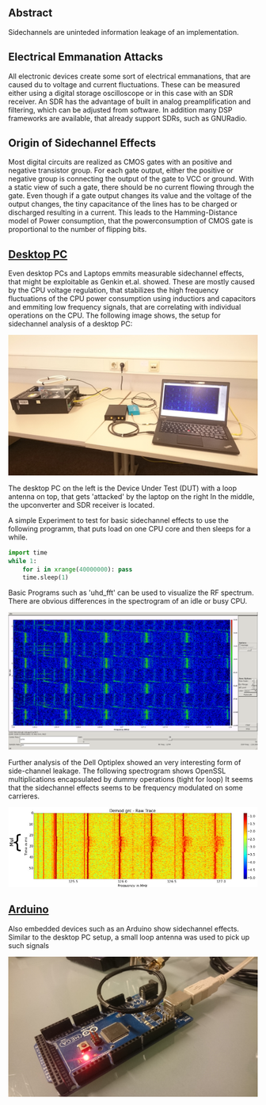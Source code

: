 <script src="js/w3.js"></script>
<div w3-include-html="bar.html"></div>
<script>w3.includeHTML();</script>

## Abstract

Sidechannels are uninteded information leakage of an implementation.


## Electrical Emmanation Attacks

All electronic devices create some sort of electrical emmanations, that are caused du to voltage and current fluctuations.
These can be measured either using a digital storage oscilloscope or in this case with an SDR receiver.
An SDR has the advantage of built in analog preamplification and filtering, which can be adjusted from software.
In addition many DSP frameworks are available, that already support SDRs, such as GNURadio.

## Origin of Sidechannel Effects

Most digital circuits are realized as CMOS gates with an positive and negative transistor group.
For each gate output, either the positive or negative group is connecting the output of the gate to VCC or ground.
With a static view of such a gate, there should be no current flowing through the gate.
Even though if a gate output changes its value and the voltage of the output changes, the tiny capacitance of the lines has to be charged or discharged resulting in a current.
This leads to the Hamming-Distance model of Power consumption, that the powerconsumption of CMOS gate is proportional to the number of flipping bits.


## [Desktop PC](sca/openssl.md)

Even desktop PCs and Laptops emmits measurable sidechannel effects, that might be exploitable as Genkin et.al. showed.
These are mostly caused by the CPU voltage regulation, that stabilizes the high frequency fluctuations of the CPU power consumption using inductiors and capacitors and emmiting low frequency signals, that are correlating with individual operations on the CPU.
The following image shows, the setup for sidechannel analysis of a desktop PC:

![alt tag](images/setup-pc.jpg)

The desktop PC on the left is the Device Under Test (DUT) with a loop antenna on top, that gets 'attacked' by the laptop on the right
In the middle, the upconverter and SDR receiver is located.

A simple Experiment to test for basic sidechannel effects to use the following programm, that puts load on one CPU core and then sleeps for a while.

```python
import time
while 1:
    for i in xrange(40000000): pass
    time.sleep(1)
```
Basic Programs such as 'uhd_fft' can be used to visualize the RF spectrum.
There are obvious differences in the spectrogram of an idle or busy CPU.

![alt tag](images/idle-busy.jpg)

Further analysis of the Dell Optiplex showed an very interesting form of side-channel leakage.
The following spectrogram shows OpenSSL multiplications encapsulated by dummy operations (tight for loop)
It seems that the sidechannel effects seems to be frequency modulated on some carrieres.

![alt tag](images/dell-mul-raw.jpg)

## [Arduino](arduino.md)

Also embedded devices such as an Arduino show sidechannel effects.
Similar to the desktop PC setup, a small loop antenna was used to pick up such signals

![alt tag](images/setup-arduino.jpg)
